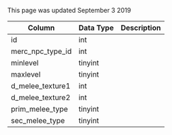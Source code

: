 This page was updated September 3 2019

| Column           | Data Type | Description |
| ---------------- | --------- | ----------- |
| id               | int       |             |
| merc_npc_type_id | int       |             |
| minlevel         | tinyint   |             |
| maxlevel         | tinyint   |             |
| d_melee_texture1 | int       |             |
| d_melee_texture2 | int       |             |
| prim_melee_type  | tinyint   |             |
| sec_melee_type   | tinyint   |             |